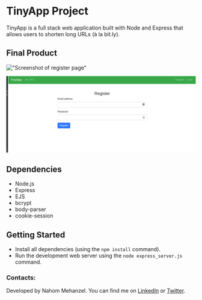 # TinyApp Project

TinyApp is a full stack web application built with Node and Express that allows users to shorten long URLs (à la bit.ly).

## Final Product

!["Screenshot of register page"](/docs/url-page.png)

!["Screenshot of URLs page"](/docs/register-page.png)

## Dependencies

- Node.js
- Express
- EJS
- bcrypt
- body-parser
- cookie-session

## Getting Started

- Install all dependencies (using the `npm install` command).
- Run the development web server using the `node express_server.js` command.

### Contacts:
Developed by Nahom Mehanzel. You can find me on [LinkedIn](https://www.linkedin.com/in/nahom-mehanzel/) or [Twitter](https://twitter.com/NahomKibreab).